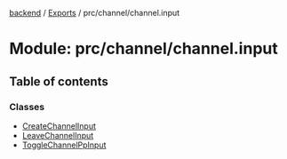 [backend](../README.md) / [Exports](../modules.md) / prc/channel/channel.input

# Module: prc/channel/channel.input

## Table of contents

### Classes

- [CreateChannelInput](../classes/prc_channel_channel_input.CreateChannelInput.md)
- [LeaveChannelInput](../classes/prc_channel_channel_input.LeaveChannelInput.md)
- [ToggleChannelPpInput](../classes/prc_channel_channel_input.ToggleChannelPpInput.md)
